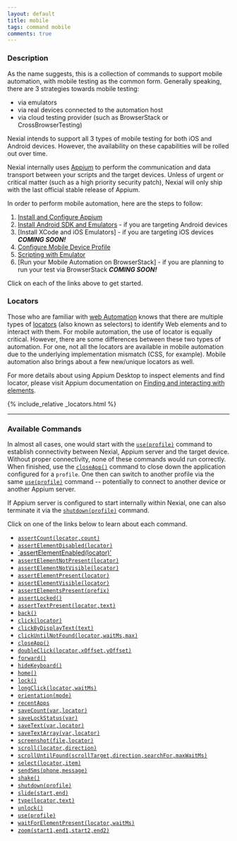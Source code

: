 ```yaml
---
layout: default
title: mobile
tags: command mobile
comments: true
---
```



### Description
As the name suggests, this is a collection of commands to support mobile automation, with mobile testing as the common 
form. Generally speaking, there are 3 strategies towards mobile testing:
- via emulators
- via real devices connected to the automation host
- via cloud testing provider (such as BrowserStack or CrossBrowserTesting)

Nexial intends to support all 3 types of mobile testing for both iOS and Android devices. However, the availability on 
these capabilities will be rolled out over time.

Nexial internally uses <a href="https://appium.io/" class="external-link" target="_nexial_link">Appium</a> to perform
the communication and data transport between your scripts and the target devices. Unless of urgent or critical matter 
(such as a high priority security patch), Nexial will only ship with the last official stable release of Appium.

In order to perform mobile automation, here are the steps to follow:
1. [Install and Configure Appium](install_appium)
2. [Install Android SDK and Emulators](android_setup) - if you are targeting Android devices
3. [Install XCode and iOS Emulators] - if you are targeting iOS devices **_COMING SOON!_**
4. [Configure Mobile Device Profile](mobile_device_profile)
5. [Scripting with Emulator](script_with_emulator)
6. [Run your Mobile Automation on BrowserStack] - if you are planning to run your test via BrowserStack **_COMING SOON!_**

Click on each of the links above to get started.


### Locators
Those who are familiar with [web Automation](../web) knows that there are multiple types of 
[locators](../web/index#locators) (also known as selectors) to identify Web elements and to interact with them. For 
mobile automation, the use of locator is equally critical. However, there are some differences between these two types 
of automation. For one, not all the locators are available in mobile automation due to the underlying implementation 
mismatch (CSS, for example). Mobile automation also brings about a few new/unique locators as well.

For more details about using Appium Desktop to inspect elements and find locator, please visit Appium documentation on 
<a href="http://appium.io/docs/en/writing-running-appium/finding-elements/" class="external-link" target="_nexial_link">
Finding and interacting with elements</a>.

{% include_relative _locators.html %}

-----

### Available Commands
In almost all cases, one would start with the [`use(profile)`](use(profile)) command to establish connectivity between
Nexial, Appium server and the target device. Without proper connectivity, none of these commands would run correctly. 
When finished, use the [`closeApp()`](closeApp()) command to close down the application configured for a `profile`.
One then can switch to another profile via the same [`use(profile)`](use(profile)) command -- potentially to connect to
another device or another Appium server.

If Appium server is configured to start internally within Nexial, one can also terminate it via the 
[`shutdown(profile)`](shutdown(profile)) command.

Click on one of the links below to learn about each command.

- [`assertCount(locator,count)`](assertCount(locator,count))
- [`assertElementDisabled(locator)`](assertElementDisabled(locator))
- [`assertElementEnabled(locator)'](assertElementEnabled(locator))
- [`assertElementNotPresent(locator)`](assertElementNotPresent(locator))
- [`assertElementNotVisible(locator)`](assertElementNotVisible(locator))
- [`assertElementPresent(locator)`](assertElementPresent(locator))
- [`assertElementVisible(locator)`](assertElementVisible(locator))
- [`assertElementsPresent(prefix)`](assertElementsPresent(prefix))
- [`assertLocked()`](assertLocked())
- [`assertTextPresent(locator,text)`](assertTextPresent(locator,text))
- [`back()`](back())
- [`click(locator)`](click(locator))
- [`clickByDisplayText(text)`](clickByDisplayText(text))
- [`clickUntilNotFound(locator,waitMs,max)`](clickUntilNotFound(locator,waitMs,max))
- [`closeApp()`](closeApp())
- [`doubleClick(locator,xOffset,yOffset)`](doubleClick(locator,xOffset,yOffset))
- [`forward()`](forward())
- [`hideKeyboard()`](hideKeyboard())
- [`home()`](home())
- [`lock()`](lock())
- [`longClick(locator,waitMs)`](longClick(locator,waitMs))
- [`orientation(mode)`](orientation(mode))
- [`recentApps`](recentApps())
- [`saveCount(var,locator)`](saveCount(var,locator))
- [`saveLockStatus(var)`](saveLockStatus(var))
- [`saveText(var,locator)`](saveText(var,locator))
- [`saveTextArray(var,locator)`](saveTextArray(var,locator))
- [`screenshot(file,locator)`](screenshot(file,locator))
- [`scroll(locator,direction)`](scroll(locator,direction))
- [`scrollUntilFound(scrollTarget,direction,searchFor,maxWaitMs)`](scrollUntilFound(scrollTarget,direction,searchFor,maxWaitMs))
- [`select(locator,item)`](select(locator,item))
- [`sendSms(phone,message)`](sendSms(phone,message))
- [`shake()`](shake())
- [`shutdown(profile)`](shutdown(profile))
- [`slide(start,end)`](slide(start,end))
- [`type(locator,text)`](type(locator,text))
- [`unlock()`](unlock())
- [`use(profile)`](use(profile))
- [`waitForElementPresent(locator,waitMs)`](waitForElementPresent(locator,waitMs))
- [`zoom(start1,end1,start2,end2)`](zoom(start1,end1,start2,end2))
